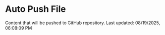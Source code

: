# Auto Push File

Content that will be pushed to GitHub repository.
Last updated: 08/19/2025, 06:08:09 PM